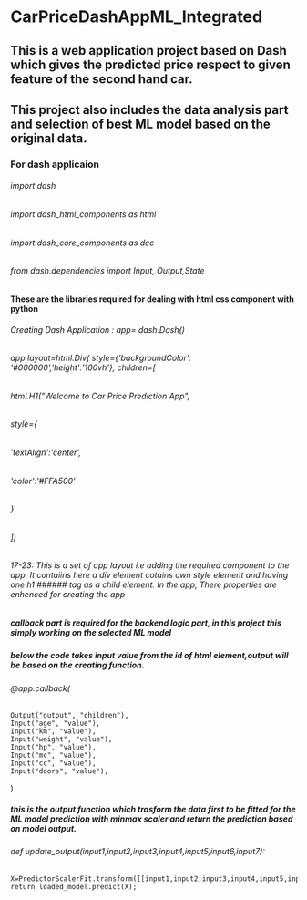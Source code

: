 # CarPriceDashAppML_Integrated

## This is a web application project based on Dash which gives the predicted price respect to given feature of the second hand car. 
## This project also includes the data analysis part and selection of best ML model based on the original data.

### For dash applicaion

###### import dash
###### import dash_html_components as html
###### import dash_core_components as dcc
###### from dash.dependencies import Input, Output,State

#### These are the libraries required for dealing with html css component with python 

###### Creating Dash Application : app= dash.Dash()   

###### app.layout=html.Div( style={'backgroundColor': '#000000','height':'100vh'}, children=[
######     html.H1("Welcome to Car Price Prediction App",
######         style={
######              'textAlign':'center',
######             'color':'#FFA500'
######         }
######          ])

###### 17-23:  This is a set of app layout i.e adding the required component to the app. It contaiins here a div element cotains own style element and having one h1 ###### tag as a child element. In the app, There properties are enhenced for creating the app



##### callback part is required for the backend logic part, in this project this simply working on the selected ML model
##### below the code takes input value from the id of html element,output will be based on the creating function.
###### @app.callback(
    Output("output", "children"),
    Input("age", "value"),
    Input("km", "value"),
    Input("weight", "value"),
    Input("hp", "value"),
    Input("mc", "value"),
    Input("cc", "value"),
    Input("doors", "value"),
)

##### this is the output function which trasform the data first to be fitted for the ML model prediction with minmax scaler and return the prediction based on model output.
###### def update_output(input1,input2,input3,input4,input5,input6,input7):
    X=PredictorScalerFit.transform([[input1,input2,input3,input4,input5,input6,input7]])
    return loaded_model.predict(X);
